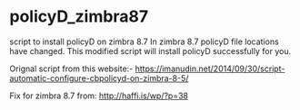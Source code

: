 # policyD_zimbra87
script to install policyD on zimbra 8.7
In zimbra 8.7 policyD file locations have changed. This modified script will install policyD successfully for you.

Orignal script from this website:- https://imanudin.net/2014/09/30/script-automatic-configure-cbpolicyd-on-zimbra-8-5/

Fix for zimbra 8.7 from: http://haffi.is/wp/?p=38
